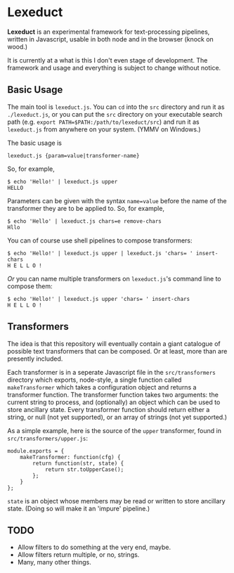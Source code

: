 Lexeduct
========

**Lexeduct** is an experimental framework for text-processing pipelines, written
in Javascript, usable in both node and in the browser (knock on wood.)

It is currently at a what is this I don't even stage of development.  The
framework and usage and everything is subject to change without notice.

Basic Usage
-----------

The main tool is `lexeduct.js`.  You can `cd` into the `src` directory and run
it as `./lexeduct.js`, or you can put the `src` directory on your executable
search path (e.g. `export PATH=$PATH:/path/to/lexeduct/src`) and run it as
`lexeduct.js` from anywhere on your system.  (YMMV on Windows.)

The basic usage is

    lexeduct.js {param=value|transformer-name}

So, for example,

    $ echo 'Hello!' | lexeduct.js upper
    HELLO

Parameters can be given with the syntax `name=value` before the name of the
transformer they are to be applied to.  So, for example,

    $ echo 'Hello' | lexeduct.js chars=e remove-chars
    Hllo

You can of course use shell pipelines to compose transformers:

    $ echo 'Hello!' | lexeduct.js upper | lexeduct.js 'chars= ' insert-chars
    H E L L O !

*Or* you can name multiple transformers on `lexeduct.js`'s command line to
compose them:

    $ echo 'Hello!' | lexeduct.js upper 'chars= ' insert-chars
    H E L L O !

Transformers
------------

The idea is that this repository will eventually contain a giant catalogue
of possible text transformers that can be composed.  Or at least, more than
are presently included.

Each transformer is in a seperate Javascript file in the `src/transformers`
directory which exports, node-style, a single function called `makeTransformer`
which takes a configuration object and returns a transformer function.  The
transformer function takes two arguments: the current string to process, and
(optionally) an object which can be used to store ancillary state.  Every
transformer function should return either a string, or null (not yet supported),
or an array of strings (not yet supported.)

As a simple example, here is the source of the `upper` transformer, found
in `src/transformers/upper.js`:

    module.exports = {
        makeTransformer: function(cfg) {
            return function(str, state) {
                return str.toUpperCase();
            };
        }
    };

`state` is an object whose members may be read or written to store ancillary
state.  (Doing so will make it an 'impure' pipeline.)

TODO
----

*   Allow filters to do something at the very end, maybe.
*   Allow filters return multiple, or no, strings.
*   Many, many other things.
